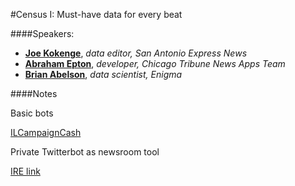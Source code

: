 #Census I: Must-have data for every beat

####Speakers:

* **[Joe Kokenge][3024-001]**, *data editor, San Antonio Express News*
* **[Abraham Epton][3024-002]**, *developer, Chicago Tribune News Apps Team*
* **[Brian Abelson][3024-003]**, *data scientist, Enigma*

[3024-001]: https://twitter.com/josephkokenge
[3024-002]: https://twitter.com/aepton
[3024-003]: https://twitter.com/brianabelson

####Notes

Basic bots

[ILCampaignCash](https://twitter.com/ILCampaignCash)

Private Twitterbot as newsroom tool

[IRE link](http://ire.org/events-and-training/event/973/1110/)